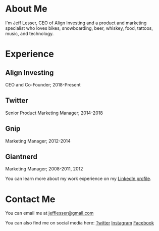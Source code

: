 # About Me
I'm Jeff Lesser, CEO of Align Investing and a product and marketing specialist who loves bikes, snowboarding, beer, whiskey, food, tattoos, music, and technology.

# Experience
## Align Investing
CEO and Co-Founder; 2018-Present

## Twitter
Senior Product Marketing Manager; 2014-2018

## Gnip
Marketing Manager; 2012-2014

## Giantnerd
Marketing Manager; 2008-2011, 2012

You can learn more about my work experience on my [LinkedIn profile](https://www.linkedin.com/in/jefflesser/).

# Contact Me
You can email me at [jefflesser@gmail.com](mailto:jefflesser@gmail.com)

You can also find me on social media here:
[Twitter](https://twitter.com/jefflesser)
[Instagram](https://instagram.com/jefflesser)
[Facebook](https://facebook.com/jefflesser)
